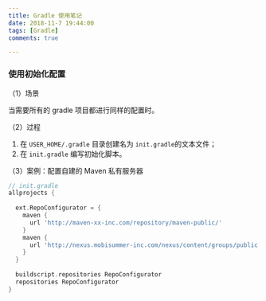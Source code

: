 ```yaml
---
title: Gradle 使用笔记
date: 2018-11-7 19:44:00
tags: [Gradle]
comments: true

---
```


### 使用初始化配置

（1）场景

当需要所有的 gradle 项目都进行同样的配置时。

（2）过程

1. 在 `USER_HOME/.gradle` 目录创建名为 `init.gradle`的文本文件；
2. 在 `init.gradle` 编写初始化脚本。

（3）案例：配置自建的 Maven 私有服务器

```groovy
// init.gradle
allprojects {
 
  ext.RepoConfigurator = {
    maven {
      url 'http://maven-xx-inc.com/repository/maven-public/'
    }
    maven {
      url 'http://nexus.mobisummer-inc.com/nexus/content/groups/public'
    }
  }
 
  buildscript.repositories RepoConfigurator
  repositories RepoConfigurator
}
```



